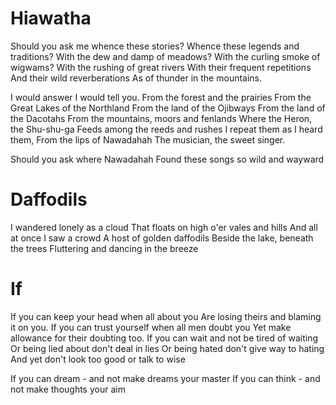 Hiawatha
========

Should you ask me whence these stories?
Whence these legends and traditions?
With the dew and damp of meadows?
With the curling smoke of wigwams?
With the rushing of great rivers 
With their frequent repetitions
And their wild reverberations
As of thunder in the mountains.

I would answer I would tell you.
From the forest and the prairies
From the Great Lakes of the Northland
From the land of the Ojibways
From the land of the Dacotahs
From the mountains, moors and fenlands
Where the Heron, the Shu-shu-ga
Feeds among the reeds and rushes
I repeat them as I heard them,
From the lips of Nawadahah
The musician, the sweet singer.

Should you ask where Nawadahah
Found these songs so wild and wayward


Daffodils
=========

I wandered lonely as a cloud
That floats on high o'er vales and hills
And all at once I saw a crowd 
A host of golden daffodils
Beside the lake, beneath the trees
Fluttering and dancing in the breeze

If
==

If you can keep your head when all about you
Are losing theirs and blaming it on you.
If you can trust yourself when all men doubt you
Yet make allowance for their doubting too.
If you can wait and not be tired of waiting
Or being lied about don't deal in lies
Or being hated don't give way to hating
And yet don't look too good or talk to wise

If you can dream - and not make dreams your master
If you can think - and not make thoughts your aim


